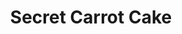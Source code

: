 ---
layout: recipe
title: "Secret Carrot Cake"
title_pl: "Ciasto Marchewkowe"
image: "/assets/img/gulasz.jpg"
prep_time: 45
servings: 4
description: ""
description_pl: "To pyszna, tradycyjna polska potrawa (mniam mniam!)."

ingredients:
  - en: "260g Plain Flour"
    pl: "260g Mąki"
  - en: "2 tsp. Bicarbonate of Soda"
    pl: ""
  - en: "1/2 tsp. Salt"
    pl: ""
  - en: "3 tsp. Ground Cinnamon"
    pl: ""
  - en: "295ml Vegetable Oil"
    pl: ""
  - en: "200g Granulated Sugar"
    pl: ""
  - en: "190g Light Brown Sugar"
    pl: ""
  - en: "2 tsp. Vanilla Extract"
    pl: ""
  - en: "4 Eggs"
    pl: ""
  - en: "300g Coarsely grated carrots"
    pl: ""
  - en: "200g Coarsely Chopped Walnuts"
    pl: ""

instructions:
  - en: "Preheat oven to 180°C."
    pl: "Rozgrzej piekarnik do 180°C."
  - en: "In one bowl, mix the dry ingredients: flour, bicarbonate of soda, salt, cinnamon."
    pl: ""
  - en: "In another bowl, mix the oil, both sugars, vanilla extract."
    pl: ""
  - en: "Add the eggs to the oil and sugar, one by one and mix after the addition of each one."
    pl: ""
  - en: "Add the dry ingredients to the wet ingredients bowl and mix until smooth."
    pl: ""
  - en: "Add the carrots and the nuts and fold in."
    pl: ""
  - en: "Place baking paper at the bottom of two small round cake tins and grease them."
    pl: ""
  - en: "Divide the mixture into both the tins, evenly."
    pl: ""
  - en: "Place in the oven and bake for 35-45 mins. Check the middle is cooked by putting a skewer into the centre of the cake and checking if it comes out clean. If not, bake the cake for longer until done."
    pl: ""
  - en: "Cool the cake, before putting any icing on it."
    pl: ""
---